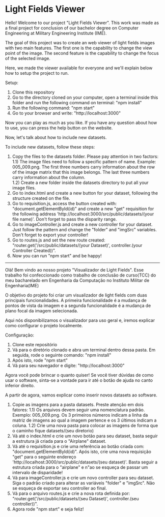 # Light Fields Viewer

Hello! Welcome to our project "Light Fields Viewer". This work was made as a final project for conclusion of our bachelor degree on Computer Engineering 
at Military Engineering Institute (IME).

The goal of this project was to create an web viewer of light fields images with two main features. The first one is the capability to change the view point of the image.
The second feature is the capability to change the focus of the selected image. 

Here, we made the viewer available for everyone and we'll explain below how to setup the project to run.

Setup:

1) Clone this repository
2) Go to the directory cloned on your computer, open a terminal inside this folder and run the following command on terminal: "npm install"
3) Run the following command: "npm start"
4) Go to your browser and write: "http://localhost:3000"

Now you can play as much as you like. If you have any question about how to use, you can press the help button on the website.

Now, let's talk about how to include new datasets.

To include new datasets, follow these steps:

1) Copy the files to the datasets folder. Please pay attention in two factors:<br>
1.1) The image files need to follow a specific pattern of name. Example: 005_009.png. The first three numbers carry information about the row of the image matrix that this image belongs. The last three numbers carry information about the column.<br>
1.2) Create a new folder inside the datasets directory to put all your image files.
2) Go to index.html and create a new button for your dataset, following the structure created on the file.
3) Go to requisition.js, access the button created with: "document.getElementById(id)" and create a new "get" requisition for the following address 'http://localhost:3000/src/public/datasets/(your file name)'. Don't forget to pass the disparity range.
4) Go to imageController.js and create a new controller for your dataset. Just follow the pattern and change the "folder" and "imgSrc" variables. Don't forget to export your controller!
5) Go to routes.js and set the new route created: "router.get('/src/public/datasets/(your Dataset)', controller.(your Controller Created))".
6) Now you can run "npm start" and be happy!

_______________________________________________________________________________________________________________________________________________________________________

Olá! Bem vindo ao nosso projeto "Visualizador de Light Fields". Esse trabalho foi confeccionado como trabalho de conclusão de curso(TCC) do meu bacharelado em Engenharia da Computação no Instituto Militar de Engenharia(IME)

O objetivo do projeto foi criar um visualizador de light fields com duas principais funcionalidades. A primeira funcionalidade é a mudança de pontos de vista da imagem e a segunda funcionalidade é a mudança de plano focal da imagem selecionada.

Aqui nós disponibilizamos o visualizador para uso geral e, iremos explicar como configurar o projeto localmente.

Configuração:

1) Clone este repositório
2) Vá para o diretório clonado e abra um terminal dentro dessa pasta. Em seguida, rode o seguinte comando: "npm install"
3) Após isto, rode "npm start"
4) Vá para seu navegador e digite: "http://localhost:3000"

Agora você pode brincar o quanto quiser! Se você tiver dúvidas de como usar o software, sinta-se a vontade para ir até o botão de ajuda no canto inferior direito.

A partir de agora, vamos explicar como inserir novos datasets ao software.

1) Copie as imagens para a pasta datasets. Preste atenção em dois fatores:
1.1) Os arquivos devem seguir uma nomenclatura padrão. Exemplo: 005_009.png. Os 3 primeiros números indicam a linha da matriz de imagens ao qual a imagem pertence e os 3 últimos indicam a coluna.
1.2) Crie uma nova pasta para colocar as imagens de forma que o caminho fique datasets/(seu diretorio)
2) Vá até o index.html e crie um novo botão para seu dataset, basta seguir a estrutura já criada para o "Airplane" dataset.
3) Vá até o requisition.js e crie uma referência ao botão criada com:  "document.getElementById(id)". Após isto, crie uma nova requisição "get" para o seguinte endereço 'http://localhost:3000/src/public/datasets/(seu dataset)'. Basta seguir a estrutura criada para o "airplane" e n"ao se esqueça de passar um intervalo de disparidade!
4) Vá para imageController.js e crie um novo controller para seu dataset. Siga o padrão criado para alterar as variáveis "folder" e "imgSrc". Não se esqueça de exportar seu controller ao final.
5) Vá para o arquivo routes.js e crie a nova rota definida por: "router.get('/src/public/datasets/(seu Dataset)', controller.(seu controller))".
6) Agora rode "npm start" e seja feliz!
